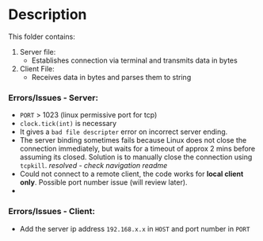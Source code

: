 # Description
This folder contains:
1. Server file:
	+ Establishes connection via terminal and transmits data in bytes
2. Client File:
	+ Receives data in bytes and parses them to string

### Errors/Issues - Server:
+ `PORT` > 1023 (linux permissive port for tcp)
+ `clock.tick(int)` is necessary 
+ It gives a `bad file descripter` error on incorrect server ending.
+ The server binding sometimes fails because Linux does not close the connection immediately, but waits for a timeout of approx 2 mins before assuming its closed. Solution is to manually close the connection using `tcpkill`.		*resolved - check navigation readme*
+ Could not connect to a remote client, the code works for **local client only**. Possible port number issue (will review later).
+ 

### Errors/Issues - Client:
+ Add the server ip address `192.168.x.x` in `HOST` and port number in `PORT`
